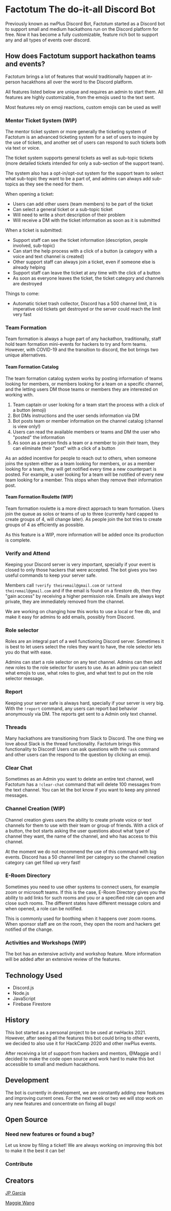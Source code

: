# Factotum The do-it-all Discord Bot

Previously known as nwPlus Discord Bot, Factotum started as a Discord bot to support small and medium hackathons run on the Discord platform for free. Now it has become a fully customizable, feature rich bot to support any and all types of events over discord. 

## How does Factotum support hackathon teams and events?
Factotum brings a lot of features that would traditionally happen at in-person hacakthons all over the word to the Discord platform.

All features listed below are unique and requires an admin to start them. All features are highly customizable, from the emojis used to the text sent.

Most features rely on emoji reactions, custom emojis can be used as well!

### Mentor Ticket System (WIP)
The mentor ticket system or more generally the ticketing system of Factotum is an advanced ticketing system for a set of users to inquire by the use of tickets, and another set of users can respond to such tickets both via text or voice.

The ticket system supports general tickets as well as sub-topic tickets (more detailed tickets intended for only a sub-section of the support team). 

The system also has a opt-in/opt-out system for the support team to select what sub-topic they want to be a part of, and admins can always add sub-topics as they see the need for them.

When opening a ticket:
- Users can add other users (team members) to be part of the ticket
- Can select a general ticket or a sub-topic ticket
- Will need to write a short description of their problem
- Will receive a DM with the ticket information as soon as it is submitted

When a ticket is submitted:
- Support staff can see the ticket information (description, people involved, sub-topic)
- Can start the help process with a click of a button (a category with a voice and text channel is created)
- Other support staff can always join a ticket, even if someone else is already helping
- Support staff can leave the ticket at any time with the click of a button
- As soon as everyone leaves the ticket, the ticket category and channels are destroyed

Things to come:
- Automatic ticket trash collector, Discord has a 500 channel limit, it is imperative old tickets get destroyed or the server could reach the limit very fast

### Team Formation
Team formation is always a huge part of any hackathon, traditionally, staff hold team formation mini-events for hackers to try and form teams. However, with COVID-19 and the transition to discord, the bot brings two unique alternatives.

#### Team Formation Catalog
The team formation catalog system works by posting information of teams looking for members, or members looking for a team on a specific channel, and the letting users DM those teams or members they are interested on working with.

1. Team captain or user looking for a team start the process with a click of a button (emoji)
2. Bot DMs instructions and the user sends information via DM
3. Bot posts team or member information on the channel catalog (channel is view only!)
4. Users can read the available members or teams and DM the user who "posted" the information
5. As soon as a person finds a team or a member to join their team, they can eliminate their "post" with a click of a button

As an added incentive for people to reach out to others, when someone joins the system either as a team looking for members, or as a member looking for a team, they will get notified every time a new counterpart is posted. For example, a user looking for a team will be notified of every new team looking for a member. This stops when they remove their information post.

#### Team Formation Roulette (WIP)
Team formation roulette is a more direct approach to team formation. Users join the queue as solos or teams of up to three (currently hard capped to create groups of 4, will change later). As people join the bot tries to create groups of 4 as efficiently as possible.

As this feature is a WIP, more information will be added once its production is complete.

### Verify and Attend
Keeping your Discord server is very important, specially if your event is closed to only those hackers that were accepted. The bot gives you two useful commands to keep your server safe.

Members call ``!verify theiremail@gmail.com`` or ``!attend theiremail@gmail.com`` and if the email is found on a firestore db, then they "gain access" by receiving a higher permission role. Emails are always kept private, they are immediately removed from the channel.

We are working on changing how this works to use a local or free db, and make it easy for admins to add emails, possibly from Discord.

### Role selector
Roles are an integral part of a well functioning Discord server. Sometimes it is best to let users select the roles they want to have, the role selector lets you do that with ease.

Admins can start a role selector on any text channel. Admins can then add new roles to the role selector for users to use. As an admin you can select what emojis to use, what roles to give, and what text to put on the role selector message.

### Report
Keeping your server safe is always hard, specially if your server is very big. With the ``!report`` command, any users can report bad behavior anonymously via DM. The reports get sent to a Admin only text channel.

### Threads
Many hackathons are transitioning from Slack to Discord. The one thing we love about Slack is the thread functionality. Factotum brings this functionality to Discord! Users can ask questions with the ``!ask`` command and other users can the respond to the question by clicking an emoji.

### Clear Chat
Sometimes as an Admin you want to delete an entire text channel, well Factotum has a ``!clear-chat`` command that will delete 100 messages from the text channel. You can let the bot know if you want to keep any pinned messages.

### Channel Creation (WIP)
Channel creation gives users the ability to create private voice or text channels for them to use with their team or group of friends. With a click of a button, the bot starts asking the user questions about what type of channel they want, the name of the channel, and who has access to this channel.

At the moment we do not recommend the use of this command with big events. Discord has a 50 channel limit per category so the channel creation category can get filled up very fast!

### E-Room Directory
Sometimes you need to use other systems to connect users, for example zoom or microsoft teams. If this is the case, E-Room Directory gives you the ability to add links for such rooms and you or a specified role can open and close such rooms. The different states have different message colors and when opened, a role can be notified.

This is commonly used for boothing when it happens over zoom rooms. When sponsor staff are on the room, they open the room and hackers get notified of the change.

### Activities and Workshops (WIP)
The bot has an extensive activity and workshop feature. More information will be added after an extensive review of the features.

## Technology Used
- Discord.js
- Node.js
- JavaScript
- Firebase Firestore

## History
This bot started as a personal project to be used at nwHacks 2021. However, after seeing all the features this bot could bring to other events, we decided to also use it for HackCamp 2020 and other nwPlus events.

After receiving a lot of support from hackers and mentors, @Maggie and I decided to make the code open source and work hard to make this bot accessible to small and medium hacakthons.

## Development
The bot is currently in development, we are constantly adding new features and improving current ones. For the next week or two we will stop work on any new features and concentrate on fixing all bugs!

## Open Source
### Need new features or found a bug?
Let us know by filing a ticket! We are always working on improving this bot to make it the best it can be!

### Contribute

## Creators
[JP Garcia](https://github.com/JPGarCar)

[Maggie Wang](https://github.com/mwang2000)
